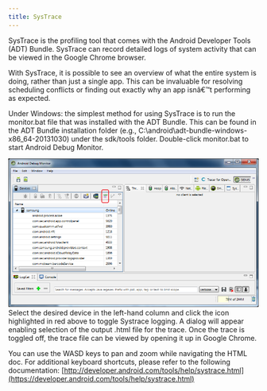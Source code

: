 ```yaml
---
title: SysTrace
---
```

SysTrace is the profiling tool that comes with the Android Developer Tools (ADT) Bundle. SysTrace can record detailed logs of system activity that can be viewed in the Google Chrome browser.

With SysTrace, it is possible to see an overview of what the entire system is doing, rather than just a single app. This can be invaluable for resolving scheduling conflicts or finding out exactly why an app isnâ€™t performing as expected.

Under Windows: the simplest method for using SysTrace is to run the monitor.bat file that was installed with the ADT Bundle. This can be found in the ADT Bundle installation folder (e.g., C:\android\adt-bundle-windows-x86\_64-20131030) under the sdk/tools folder. Double-click monitor.bat to start Android Debug Monitor.

![](/images/documentation-mobilesdk-latest-concepts-mobile-sys-trace-0.png)  
Select the desired device in the left-hand column and click the icon highlighted in red above to toggle Systrace logging. A dialog will appear enabling selection of the output .html file for the trace. Once the trace is toggled off, the trace file can be viewed by opening it up in Google Chrome.

You can use the WASD keys to pan and zoom while navigating the HTML doc. For additional keyboard shortcuts, please refer to the following documentation: [http://developer.android.com/tools/help/systrace.html](https://developer.android.com/tools/help/systrace.html)

